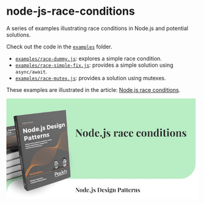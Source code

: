 # node-js-race-conditions

A series of examples illustrating race conditions in Node.js and potential solutions.

Check out the code in the [`examples`](./examples) folder.

 - [`examples/race-dummy.js`](./examples/race-dummy.js): explores a simple race condition.
 - [`examples/race-simple-fix.js`](./examples/race-simple-fix.js): provides a simple solution using `async/await`.
 - [`examples/race-mutex.js`](./examples/race-mutex.js): provides a solution using mutexes.

These examples are illustrated in the article: [Node.js race conditions](https://www.nodejsdesignpatterns.com/blog/node-js-race-conditions).

[![Node.js race coditions](./assets/node-js-race-conditions.jpg)](https://www.nodejsdesignpatterns.com/blog/node-js-race-conditions)
